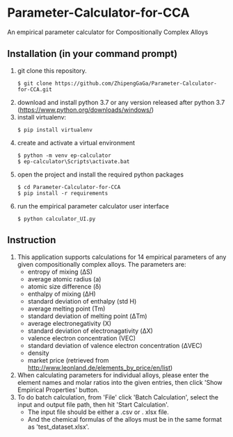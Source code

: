 # Parameter-Calculator-for-CCA
An empirical parameter calculator for Compositionally Complex Alloys

## Installation (in your command prompt)
1. git clone this repository. 
   ```
   $ git clone https://github.com/ZhipengGaGa/Parameter-Calculator-for-CCA.git
   ```
2. download and install python 3.7 or any version released after python 3.7 (https://www.python.org/downloads/windows/)
3. install virtualenv:
   ```
   $ pip install virtualenv
   ```
4. create and activate a virtual environment 
   ```
   $ python -m venv ep-calculator
   $ ep-calculator\Scripts\activate.bat
   ```
5. open the project and install the required python packages  
   ```
   $ cd Parameter-Calculator-for-CCA
   $ pip install -r requirements
   ```
6. run the empirical parameter calculator user interface  
   ```
   $ python calculator_UI.py
   ```
   
## Instruction
1. This application supports calculations for 14 empirical parameters of any given compositionally complex alloys. 
   The parameters are: 
   * entropy of mixing (ΔS)
   * average atomic radius (a)
   * atomic size difference (δ)
   * enthalpy of mixing (ΔH)
   * standard deviation of enthalpy (std H)
   * average melting point (Tm)
   * standard deviation of melting point (ΔTm)
   * average electronegativity (X)
   * standard deviation of electronagativity (ΔX)
   * valence electron concentration (VEC)
   * standard deviation of valence electron concentration (ΔVEC)
   * density
   * market price (retrieved from http://www.leonland.de/elements_by_price/en/list)
2. When calculating parameters for individual alloys, please enter the element names and molar ratios into the given entries, then click    'Show Empirical Properties' button. 
3. To do batch calculation, from 'File' click 'Batch Calculation', select the input and output file path, then hit 'Start Calculation'.
   * The input file should be either a .csv or . xlsx file. 
   * And the chemical formulas of the alloys must be in the same format as 'test_dataset.xlsx'.
